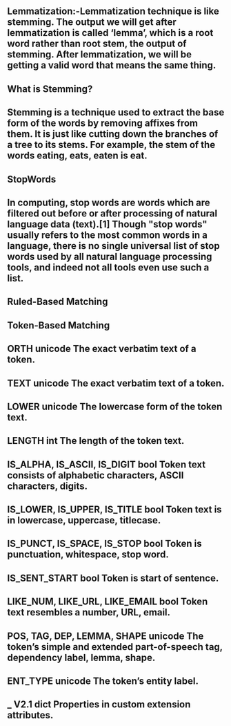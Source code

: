 ## Lemmatization:-Lemmatization technique is like stemming. The output we will get after lemmatization is called ‘lemma’, which is a root word rather than root stem, the output of stemming. After lemmatization, we will be getting a valid word that means the same thing.


## What is Stemming?
## Stemming is a technique used to extract the base form of the words by removing affixes from them. It is just like cutting down the branches of a tree to its stems. For example, the stem of the words eating, eats, eaten is eat.


## StopWords
## In computing, stop words are words which are filtered out before or after processing of natural language data (text).[1] Though "stop words" usually refers to the most common words in a language, there is no single universal list of stop words used by all natural language processing tools, and indeed not all tools even use such a list.


## Ruled-Based Matching

## Token-Based Matching



## ORTH	unicode	The exact verbatim text of a token.

## TEXT 	unicode	The exact verbatim text of a token.

## LOWER	unicode	The lowercase form of the token text.

## LENGTH	int	The length of the token text.

## IS_ALPHA, IS_ASCII, IS_DIGIT	    bool	Token text consists of alphabetic characters, ASCII characters, digits.

## IS_LOWER, IS_UPPER, IS_TITLE	bool	Token text is in lowercase, uppercase, titlecase.

## IS_PUNCT, IS_SPACE, IS_STOP	bool	Token is punctuation, whitespace, stop word.

## IS_SENT_START	bool	Token is start of sentence.

## LIKE_NUM, LIKE_URL, LIKE_EMAIL	bool	Token text resembles a number, URL, email.

## POS, TAG, DEP, LEMMA, SHAPE	unicode	The token’s simple and extended part-of-speech tag, dependency label, lemma, shape.

## ENT_TYPE	unicode	The token’s entity label.

## _ V2.1	dict	Properties in custom extension attributes.